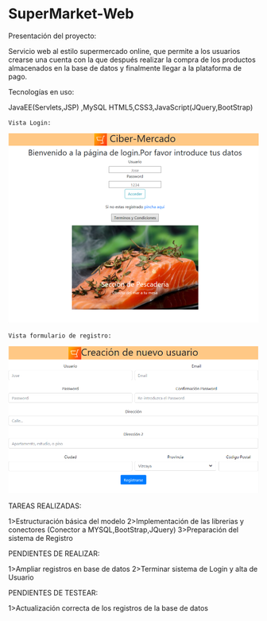 # SuperMarket-Web

Presentación del proyecto:

Servicio web al estilo supermercado online, que permite a los usuarios crearse una cuenta con la que después realizar la compra de los productos almacenados en la base de datos y finalmente llegar a la plataforma de pago.

Tecnologías en uso:

JavaEE(Servlets,JSP)
,MySQL
HTML5,CSS3,JavaScript(JQuery,BootStrap)


	Vista Login:

![alt tag](https://github.com/Linware/SuperMarket-Web/blob/master/WebContent/IMG/2017-09-16%20(2).png) 


	Vista formulario de registro:

![alt tag](https://github.com/Linware/SuperMarket-Web/blob/master/WebContent/IMG/2017-09-16%20(3).png) 


TAREAS REALIZADAS:

1>Estructuración básica del modelo
2>Implementación de las librerias y conectores (Conector a MYSQL,BootStrap,JQuery)
3>Preparación del sistema de Registro

PENDIENTES DE REALIZAR:

1>Ampliar registros en base de datos
2>Terminar sistema de Login y alta de Usuario

PENDIENTES DE TESTEAR:

1>Actualización correcta de los registros de la base de datos
